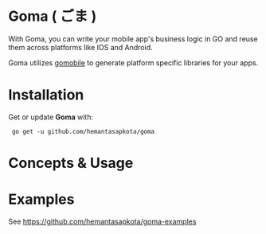 # Goma ( ごま ) #
With Goma, you can write your mobile app's business logic in GO and reuse them across platforms like IOS and Android.

Goma utilizes [gomobile](https://godoc.org/golang.org/x/mobile/cmd/gomobile) to generate platform specific libraries for your apps.

# Installation

Get or update **Goma** with:

` go get -u github.com/hemantasapkota/goma`

# Concepts & Usage


# Examples

See https://github.com/hemantasapkota/goma-examples
